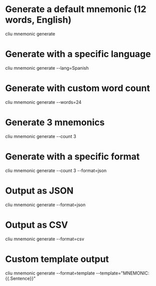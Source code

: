 # Generate a default mnemonic (12 words, English)
cliu mnemonic generate

# Generate with a specific language
cliu mnemonic generate --lang=Spanish

# Generate with custom word count
cliu mnemonic generate --words=24

# Generate 3 mnemonics
cliu mnemonic generate --count 3

# Generate with a specific format
cliu mnemonic generate --count 3 --format=json

# Output as JSON
cliu mnemonic generate --format=json

# Output as CSV
cliu mnemonic generate --format=csv

# Custom template output
cliu mnemonic generate --format=template --template="MNEMONIC: {{.Sentence}}"
